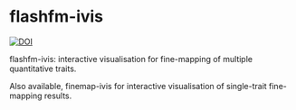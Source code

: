 # flashfm-ivis

<!-- badges: start -->
[![DOI](https://zenodo.org/badge/461200048.svg)](https://zenodo.org/badge/latestdoi/461200048)
<!-- badges: end -->

flashfm-ivis: interactive visualisation for fine-mapping of multiple quantitative traits.

Also available, finemap-ivis for interactive visualisation of single-trait fine-mapping results.
